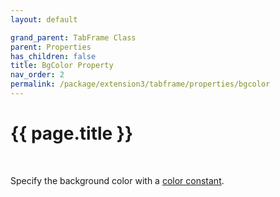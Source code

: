 ```yaml
---
layout: default

grand_parent: TabFrame Class
parent: Properties
has_children: false
title: BgColor Property
nav_order: 2
permalink: /package/extension3/tabframe/properties/bgcolor
---
```

# {{ page.title }}
<br>

Specify the background color with a <a href="/base/color">color constant</a>.